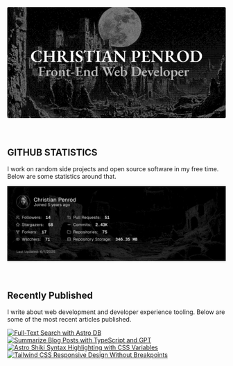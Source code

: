 
<picture>
  <source media="(prefers-color-scheme: dark)" srcset="assets/banner.dark.png?v=ddb20a46-e23e-41f1-9581-2837c04359f1" width="843px" />
  <source media="(prefers-color-scheme: light)" srcset="assets/banner.light.png?v=ddb20a46-e23e-41f1-9581-2837c04359f1" width="843px" />
  <img src="assets/banner.dark.png?v=ddb20a46-e23e-41f1-9581-2837c04359f1" alt="Banner" width="843px" />
</picture>
<br />
<br />
<br />
<h2>GITHUB STATISTICS</h2>
<p>I work on random side projects and open source software in my free time. Below are some statistics around that.</p>
<picture>
  <source media="(prefers-color-scheme: dark)" srcset="assets/statistics.dark.png?v=ddb20a46-e23e-41f1-9581-2837c04359f1" width="843px" />
  <source media="(prefers-color-scheme: light)" srcset="assets/statistics.light.png?v=ddb20a46-e23e-41f1-9581-2837c04359f1" width="843px" />
  <img src="assets/statistics.dark.png?v=ddb20a46-e23e-41f1-9581-2837c04359f1" alt="Github Statistics" width="843px" />
</picture>
<br />
<br />
<br />
<h2>Recently Published</h2>
<p>I write about web development and developer experience tooling. Below are some of the most recent articles published.</p>
<a href="https://christianpenrod.com/blog/full-text-search-with-astro-db"><img src="https://christianpenrod.com/blog/full-text-search-with-astro-db.png?v=ddb20a46-e23e-41f1-9581-2837c04359f1" alt="Full-Text Search with Astro DB" width="421px" /></a>
<a href="https://christianpenrod.com/blog/summarize-blog-posts-with-typescript-and-gpt"><img src="https://christianpenrod.com/blog/summarize-blog-posts-with-typescript-and-gpt.png?v=ddb20a46-e23e-41f1-9581-2837c04359f1" alt="Summarize Blog Posts with TypeScript and GPT" width="421px" /></a>
<a href="https://christianpenrod.com/blog/astro-shiki-syntax-highlighting-with-css-variables"><img src="https://christianpenrod.com/blog/astro-shiki-syntax-highlighting-with-css-variables.png?v=ddb20a46-e23e-41f1-9581-2837c04359f1" alt="Astro Shiki Syntax Highlighting with CSS Variables" width="421px" /></a>
<a href="https://christianpenrod.com/blog/tailwindcss-responsive-design-without-breakpoints"><img src="https://christianpenrod.com/blog/tailwindcss-responsive-design-without-breakpoints.png?v=ddb20a46-e23e-41f1-9581-2837c04359f1" alt="Tailwind CSS Responsive Design Without Breakpoints" width="421px" /></a>
